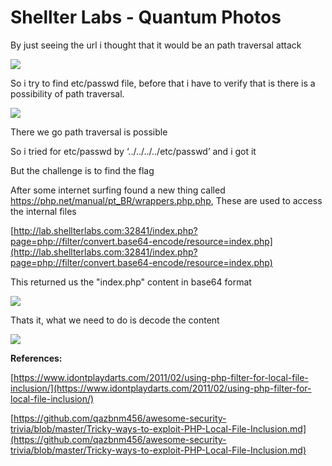 # Shellter Labs - Quantum Photos

By just seeing the url i thought that it would be an path traversal attack

![](https://paper-attachments.dropbox.com/s_C015D4DB976B99B96D3E063620ED6D69A30CDDB4E3F00CD6222B4A5F90684419_1559037502580_Screen+Shot+2019-05-28+at+3.27.42+PM.png)


So i try to find etc/passwd file, before that i have to verify that is there is a possibility of path traversal.

![](https://paper-attachments.dropbox.com/s_C015D4DB976B99B96D3E063620ED6D69A30CDDB4E3F00CD6222B4A5F90684419_1559037589896_Screen+Shot+2019-05-28+at+3.29.39+PM.png)


There we go path traversal is possible

So i tried for etc/passwd by ‘../../../../etc/passwd’ and i got it

But the challenge is to find the flag

After some internet surfing found a new thing called https://php.net/manual/pt_BR/wrappers.php.php, These are used to access the internal files

[http://lab.shellterlabs.com:32841/index.php?page=php://filter/convert.base64-encode/resource=index.php](http://lab.shellterlabs.com:32841/index.php?page=php://filter/convert.base64-encode/resource=index.php)

This returned us the "index.php" content in base64 format


![](https://paper-attachments.dropbox.com/s_C015D4DB976B99B96D3E063620ED6D69A30CDDB4E3F00CD6222B4A5F90684419_1559039478086_Screen+Shot+2019-05-28+at+3.52.04+PM.png)


Thats it, what we need to do is decode the content

![](https://paper-attachments.dropbox.com/s_C015D4DB976B99B96D3E063620ED6D69A30CDDB4E3F00CD6222B4A5F90684419_1559039683621_Screen+Shot+2019-05-28+at+4.04.23+PM.png)


**References:**

[https://www.idontplaydarts.com/2011/02/using-php-filter-for-local-file-inclusion/](https://www.idontplaydarts.com/2011/02/using-php-filter-for-local-file-inclusion/)

[https://github.com/qazbnm456/awesome-security-trivia/blob/master/Tricky-ways-to-exploit-PHP-Local-File-Inclusion.md](https://github.com/qazbnm456/awesome-security-trivia/blob/master/Tricky-ways-to-exploit-PHP-Local-File-Inclusion.md)


